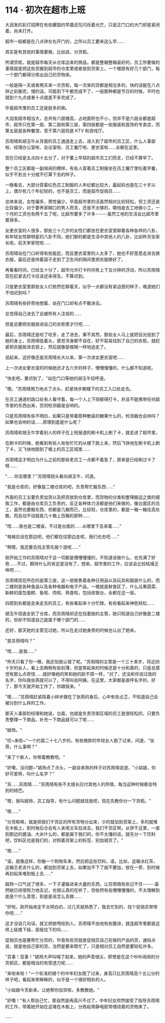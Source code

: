 <link rel="stylesheet" href="../../styles/text.css" />
<h1>114 · 初次在超市上班</h1>

大润发的彩灯招牌在有些朦胧的早晨还在闪烁着光芒，只是正门口的大门却是紧闭着，尚未打开。

超市一般都是在八点钟左右开门的，之所以员工要来这么早......

其实是有其他的事情要做，比如说，分货柜。

所谓货柜，就是超市每天从仓库运来的商品，都是整箱整箱装好的，员工所要做的事情就是把这些货搬到超市的仓库里或者放到货架上，一个楼层有好几个部门，每一个部门都得分拣出自己的货物来。

一般是隔一天或者两天来一次货柜，每一次来的货都是相当多的，快的话能在八点钟之前搬完，慢的话，可能到下午都完成不了，一般那种都是节日的时候，平时也就到个九点或者十点就差不多完成了。

毕竟超市里的员工还是挺多的嘛。

大润发超市相当大，总共有六层楼高，占地面积也不小，但并不是六层全都是超市，超市只在第一层、第二层和第三层，第四层都是一些服装和首饰的专卖店，而第五层是各种餐馆，至于第六层则是 KTV 和游戏厅。

苏雨晴和胡玉牛从背面的员工通道走上去，进入到了超市的员工区，什么人事部啦、经理办公室啦、会议室啦、员工餐厅啦、更衣室啦......全都在这里。

现在已经是五点四十五分了，对于要上早班的超市员工们而言，已经不算早了。

整个员工区都是一副喧闹的模样，有些人穿着员工制服坐在员工餐厅里吃着早餐，似乎不到五十分就不打算下去的样子。

一眼看去，大部分穿着红色员工制服的人年纪都比较大，最起码也是在三十岁以上，偶尔有几个年纪轻的，也不是员工，而是超市促销员......

总体来说，女性偏多，男性偏少，毕竟超市里的活虽然相对比较轻松，但工资还是比较偏少，对于要养家糊口的男人而言，还是不太够的，哪怕是去工地做小工，一个月的工资也有两千五了呢，比超市要多了许多------虽然工地的生活会比超市里累得多。

女更衣室的人很多，那些三十几岁的女性们都坐在更衣室里聊着各种各样的八卦，和年轻女性聊明星的八卦不同，她们聊的都是生活中其他人的八卦，比如昨天张家长啦，前天李家短啦......

苏雨晴站在门口听得有些尴尬，而且更衣室里的人太多了，她也不好意思走进去换衣服，最后还是拎着袋子走到了卫生间的隔间里把衣服换好了。

再看看时间，已经五十分了，超市允许打卡时间有上下五分钟的浮动，所以苏雨晴现在赶紧去打卡应该还来得及，不算迟到。

只是更衣室里那些女人们依然在聊着天，似乎一点都没有紧迫感的样子，难道她们不怕迟到吗？

苏雨晴有些好奇地想着，站在门口却有点不敢进去。

总觉得自己进去了会被所有人注视的......

但是总要把衣服放进自己的衣柜里才行吧......

最后，苏雨晴还是咬了咬牙，走了进去，果不其然，那些女人马上就把目光投到了她的身上，苏雨晴低着头，感觉浑身都不自在，好不容易找到了自己的衣柜，就赶紧把衣服放进去锁上，然后就像是做贼一样地逃走了。

说起来，这好像还是苏雨晴长大以来，第一次进女更衣室吧......

上一次进女更衣室的时候她还才五六岁的样子，懵懵懂懂的，什么都不知道呢。

"快走吧，要迟到了。"站在门口等她的胡玉牛招呼道。

"嗯。"苏雨晴用力地点了点头，赶紧快步朝楼下的员工入口处走去。

在员工通道的路口处有人看守着，每一个人上下班都得打卡，并且不能携带任何超市里的东西出来，否则检测器是会响的。

只是苏雨晴有些不明白，如果只是带着那种散装的糖果什么的，检测器也会响吗？如果也会响的话......原理到底是什么呢？

苏雨晴和胡玉牛学着别人的样子在上班报道的刷卡机上刷了卡，就走进了超市里。

在刷卡的时候，她看到有些人匆匆忙忙的从楼下跑上来，然后飞快地在刷卡机上刷了卡，又飞快地跑到了楼上的员工区域里......

苏雨晴这才明白为什么之前的那些老员工一点都不着急了，原来是已经刷过卡了呀......

"......你去哪里？"苏雨晴扭头看向胡玉牛，问道。

"我是仓库的，好像是二楼仓库的吧，负责帮忙搬东西......"

外面的员工主要负责加货以及把货放到仓库里，而货物的分类和整理搬运之类的细致工作，都是由仓库员工负责的，反正各种体力活都是他们来做的，像台面区的员工，虽然也要搬东西，但都是几箱而已，比较轻，仓库里的，都是一箱一箱往高处搬，而且动不动就是几十箱上百箱的那种......

"唔......我也是二楼诶，不过是台面的......从哪里下去来着......"

"电梯应该在那边吧，他们都在往那边走呢，我们也去吧......"

"啊嗯，我还要去找主管先报个道呢......"

刚开始工作的苏雨晴对于这一切都是懵懵懂懂的，不知道该做什么，也充满了好奇......不过，期待什么的肯定是没有了，想来，超市里的工作，应该会比较枯燥乏味吧......

苏雨晴现在所在的是第三层，这一层贩售着各种日用品以及玩具和服装什么的，而二楼则是各种食品以及各种电器和电子产品，一楼就是鲜食区了，什么瓜果蔬菜、新鲜的面包蛋糕、鱼啦、肉啦、熟食啦，包括收银台，全都在这一层。

四周到处都是走来走去的员工，有些看起来十分忙碌，有些看起来神色轻松......

胡玉牛径直走到了仓库，而苏雨晴却还在找着她的主管，她只知道自己好像是二楼的，但却不知道自己是属于哪个部门的......

还好，那天她的主管见过她，所以在走过她身旁的时候也认出了她来。

"是苏雨晴吗？"

"唔......是我......"

"昨天只看了你一眼，我还怕我认错了呢。"苏雨晴的主管是一个三十来岁，将近四十岁的女人，看上去稍稍有些刻薄，但是笑起来的时候还是十分和善的，只是总感觉有那么点奇怪......就好像她的笑和她的脸不搭一样，"对了，还没和你说过我的名字，你叫我张燕就可以了，不用叫张阿姨，在这里，大家都是直呼名字的，好了，那今天就开始工作了，你跟我来。"

"嗯......"苏雨晴赶紧踩着小碎步跟在了张燕的身后，心中有些忐忑，不知道自己会被分到什么样的工作。

那天人事部的经理和她说，台面，也就是负责货架区域的员工是很轻松的，只要负责整理一下商品，补充一下商品就可以了呢......

"姚玲。"

"哎\~来啦\~"一个约莫二十七八岁的，有些微胖的年轻女人跑了过来，问道，"张燕，什么事啊？"

"来了个新人，你带着教教吧。"

"好嘞，没问题\~"姚玲点了点头，一副自来熟的样子对苏雨晴说道，"小姑娘，你好可爱呀，叫什么名字？"

"苏......苏雨晴......"苏雨晴有些不太擅长应付其他人的热情，每当这种时候都会特别的结巴。

"嗯，我叫姚玲，员工指导，有什么问题就找我吧，现在先教你分一下货柜。"

"嗯......"

"分货柜嘛，就是把我们干货区的所有货物分出来，少的就加到货架上，多的就堆在木板上，到时候后仓会有人来用叉车拉进去，我们干货区啊，从饼干这里，一直到那边的酱油、大米什么的，都是属于我们的，你不太懂的话，就先分一下饮料吧，饮料区也是我们的，对照着货架上的标签，别加错货了。"

"嗯......"

"诺，就像这样，你搬一个购物车来，然后把这些饮料，诺，比如，这箱冰红茶，这箱王老吉什么的，都加到货架上去，如果加不下了就不要加，放在一旁，到时候再封起来堆到板上去......"

姚玲一口气说了很多，一下子灌输进来大量的东西，让苏雨晴有些记不住------虽然她已经很努力地去记，也很认真的在听了，但依然有些懵懵懂懂的，不太理解到底是个什么意思，到底是该怎么去做......

"好啦，刚开始肯定不太明白的，过几天就熟悉了，我去忙别的，找个促销员带带你吧......"

这才没说几句话，就又把她甩给别人，苏雨晴不由地有些腹诽，就连超市里都是这样上级推下级，层层往下的吗......

促销员也是要帮忙分货的，毕竟有些货就是促销员自己在做的产品的货，通俗点说，就是他自己家的货，当然是要来帮忙了，只是相对员工自然是要轻松许多。

"百事！百事！"姚玲大声叫喊了起来，她的声音很尖，即使是在这个吵吵闹闹的分货柜区，都是相当的有穿透力呢......

"来啦来啦！"一个标准的矮个的中年妇女跑了过来，身高只比苏雨晴高个五公分的样子吧，看起来笑眯眯的，似乎是一个很好相处的人。

"小姑娘今天新来，让她帮你加货啦，多教教她。"

"好嘞！"有人帮自己忙，那自然是再高兴不过了，中年妇女欣然接受了指导苏雨晴的工作，带着她开始在这堆在木板上，分拣起用静电胶带缠绕着的货物来了。

......
